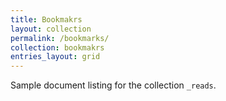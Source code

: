 ```yaml
---
title: Bookmakrs
layout: collection
permalink: /bookmarks/
collection: bookmakrs
entries_layout: grid
---
```


Sample document listing for the collection `_reads`.
